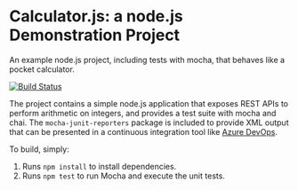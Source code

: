 Calculator.js: a node.js Demonstration Project
==============================================
An example node.js project, including tests with mocha, that behaves like
a pocket calculator.

[![Build Status](https://dev.azure.com/mizybb0515/Integrating%20External%20Source%20Control%20with%20Azure%20Pipelines/_apis/build/status/mizybb.calculator?branchName=master)](https://dev.azure.com/mizybb0515/Integrating%20External%20Source%20Control%20with%20Azure%20Pipelines/_build/latest?definitionId=7&branchName=master)

The project contains a simple node.js application that exposes REST APIs
to perform arithmetic on integers, and provides a test suite with mocha
and chai.  The `mocha-junit-reporters` package is included to provide XML
output that can be presented in a continuous integration tool like
[Azure DevOps](https://azure.com/devops).

To build, simply:

1. Runs `npm install` to install dependencies.
2. Runs `npm test` to run Mocha and execute the unit tests.

